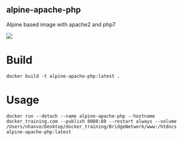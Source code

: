## alpine-apache-php
Alpine based image with apache2 and php7

[![](https://images.microbadger.com/badges/image/eriksoderblom/alpine-apache-php.svg)](https://microbadger.com/images/eriksoderblom/alpine-apache-php)

# Build
`docker build -t alpine-apache-php:latest .`

# Usage

```
docker run --detach --name alpine-apache-php --hostname docker_training.com --publish 8080:80 --restart always --volume /Users/nhanvo/Desktop/docker_training/BridgeNetwork/www:/htdocs alpine-apache-php:latest
```